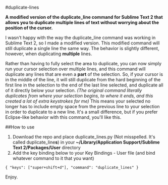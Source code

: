 #duplicate-lines

<p><strong>A modified version of the duplicate_line command for Sublime Text 2 that allows you to duplicate multiple lines of text without worrying about the position of the cursor.</strong><p>

<p>I wasn't happy with the way the duplicate_line command was working in Sublime Text 2, so I made a modified version. This modified command will still duplicate a single line the same way. The behavior is slightly different, however, when duplicating <strong>multiple</strong> lines.</p>

<p>Rather than having to fully select the area to duplicate, you can now simply run your cursor selection over multiple lines, and this command will duplicate any lines that are even a <strong>part</strong> of the selection. So, if your cursor is in the middle of the line, it will still duplicate from the hard beginning of the first line in the selection to the end of the last line selected, and duplicate all of it directly below your selection. <i>(The original command literally duplicates from where your selection begins, to where it ends, and this created a lot of extra keystrokes for me)</i> This means your selected no longer has to include empty space from the previous line to your selection in order to duplicate to a new line. It's a small difference, but if you prefer Eclipse-like behavior with this command, you'll like this.</p>

##How to use

<ol>
	<li>Download the repo and place duplicate_lines.py (Not misspelled. It's called duplicate_line<strong>s</strong>) in your <strong>~/Library/Application Support/Sublime Text 2/Packages/User</strong> directory</li>
	<li>Add the key binding below to your Key Bindings - User file (and bind whatever command to it that you want)</li>
</ol>

<pre><code>{ "keys": ["super+shift+d"], "command": "duplicate_lines" }</code></pre>

<p>Enjoy.</p>